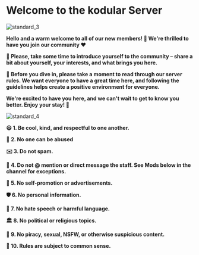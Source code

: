 # Welcome to the kodular  Server


![standard_3](https://github.com/RiadDeveloper/Follow-the-rules/assets/147613731/e281f9ca-90e6-49c7-854f-050b7089ba51)




**Hello and a warm welcome to all of our new members! 👋 We're thrilled to have you join our community ❤️**

**🤝 Please, take some time to introduce yourself to the community – share a bit about yourself, your interests, and what brings you here.**

**📜 Before you dive in, please take a moment to read through our server rules. We want everyone to have a great time here, and following the guidelines helps create a positive environment for everyone.**

**We're excited to have you here, and we can't wait to get to know you better. Enjoy your stay! 🎉**


![standard_4](https://github.com/RiadDeveloper/Follow-the-rules/assets/147613731/8631f4ff-c688-4c46-92d6-99759a31b06b)




**😃 1. Be cool, kind, and respectful to one another.**

**📇 2. No one can be abused**

**✉️ 3. Do not spam.**

**🔔 4. Do not @ mention or direct message the staff. See Mods below in the channel for exceptions.**

**📣 5. No self-promotion or advertisements.**

**🛡️ 6. No personal information.**

**🤬 7. No hate speech or harmful language.**

**🏛️ 8. No political or religious topics.**

**🚨 9. No piracy, sexual, NSFW, or otherwise suspicious content.**

**🤔 10. Rules are subject to common sense.**
